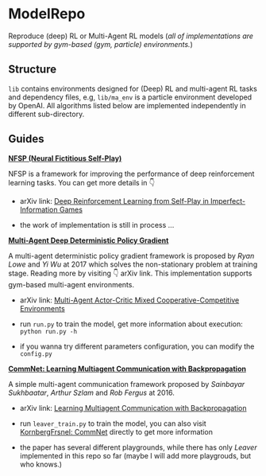 # ModelRepo

Reproduce (deep) RL or Multi-Agent RL models (_all of implementations are supported by gym-based (gym, particle) environments._)

## Structure

`lib` contains environments designed for (Deep) RL and multi-agent RL tasks and dependency files, e.g, `lib/ma_env` is a particle environment developed by OpenAI. All algorithms listed below are implemented independently in different sub-directory.

## Guides

**[NFSP (Neural Fictitious Self-Play)](https://github.com/KornbergFresnel/ModelRepo/tree/master/NFSP)**

NFSP is a framework for improving the performance of deep reinforcement learning tasks. You can get more details in 👇 

- arXiv link: [Deep Reinforcement Learning from Self-Play in Imperfect-Information Games](http://arxiv.org/abs/1603.01121)

- the work of implementation is still in process ...

**[Multi-Agent Deep Deterministic Policy Gradient](https://github.com/KornbergFresnel/ModelRepo/tree/master/MADDPG)**

A multi-agent deterministic policy gradient framework is proposed by *Ryan Lowe* and *Yi Wu* at 2017 which solves the non-stationary problem at training stage. Reading more by visiting 👇 arXiv link. This implementation supports gym-based multi-agent environments.

- arXiv link: [Multi-Agent Actor-Critic Mixed Cooperative-Competitive Environments](https://arxiv.org/abs/1706.02275)

- run `run.py` to train the model, get more information about execution: `python run.py -h`

- if you wanna try different parameters configuration, you can modify the `config.py`


**[CommNet: Learning Multiagent Communication with Backpropagation](https://github.com/KornbergFresnel/ModelRepo/tree/master/CommNet)**

A simple multi-agent communication framework proposed by *Sainbayar Sukhbaatar*, *Arthur Szlam* and *Rob Fergus* at 2016.

- arXiv link: [Learning Multiagent Communication with Backpropagation](https://arxiv.org/abs/1605.07736)

- run `leaver_train.py` to train the model, you can also visit [KornbergFrsnel: CommNet](https://github.com/KornbergFresnel/CommNet) directly to get more information

- the paper has several different playgrounds, while there has only *Leaver* implemented in this repo so far (maybe I will add more playgrouds, but who knows.)
